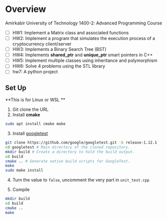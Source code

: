 # Overview
Amirkabir University of Technology 1400-2: Advanced Programming Course

- [ ] HW1: Implement a Matrix class and associated functions
- [ ] HW2: Implement a program that simulates the execution process of a cryptocurrency client/server
- [ ] HW3: Implements a Binary Search Tree (BST)
- [ ] HW4: Implements **shared_ptr** and **unique_ptr** smart pointers in C++
- [ ] HW5: Implement multiple classes using inheritance and polymorphism
- [ ] HW6: Solve 4 problems using the STL library
- [ ] hw7: A python project

## Set Up

**This is for Linux or WSL **

1. Git clone the URL
2. Install **cmake**

```bash
sudo apt install cmake make 
```

3. Install [googletest](https://github.com/google/googletest/blob/main/googletest/README.md)

```bash
git clone https://github.com/google/googletest.git -b release-1.12.1
cd googletest # Main directory of the cloned repository.
mkdir build # Create a directory to hold the build output.
cd build
cmake .. # Generate native build scripts for GoogleTest.
make
sudo make install
```

4. Turn the value to `false`, uncomment the very part in `unit_test.cpp`

5. Compile

```bash
mkdir build
cd build
cmake ..
make
```









